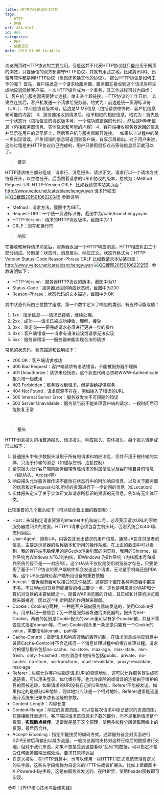 ```yaml
---
title: HTTP协议是如何工作的
tags:
  - HTTP
  - 网络
url: 466.html
id: 466
categories:
  - PHP
  - 编程语言
date: 2015-01-06 14:44:24
---
```


浏览网页时HTTP协议的主要应用，但是这并不代表HTTP协议就只能应用于网页的浏览，只要通信的双方都遵守HTTP协议，其就有用武之地。比如腾讯QQ、迅雷等软件都是用HTTP协议（当然还包括其他的协议）。 那么HTTP协议是如何工作的呢？ 首先，客户端发送一个请求给服务器，服务器在接收到这个请求后将生成响应返回给客户端。一次HTTP操作成为一个事务，其工作过程可分为四步： 1、客户机与服务器需要建立连接，单击某个超链接，HTTP协议的工作开始。 2、建立连接后，客户机发送一个请求给服务器。格式为：前边是统一资源标识符（URL）、中间是协议版本号，后边是MIME信息（包括请求修饰符、客户机信息和可能的内容） 3、服务器接收到请求后，给予相应的相应信息。格式为：首先是一个状态行（包括信息的协议版本号、一个成功或错误的代码），然后是MIME信息（包括服务器信息、实体信息和可能的内容） 4、客户端接收服务器返回的信息并显示在用户的显示屏上，然后客户机与服务器断开连接。   如果以上过程中的某一步出现错误，产生错误的信息将返回到客户端，有显示屏输出。对于用户来说，这些过程是由HTTP协议自己完成的，用户只要用鼠标点击等待信息显示就可以了。

> **请求**

HTTP请求由三部分组成：请求行、消息报头、请求正文。请求行以一个请求方式符号开头，以空格分开，后面跟着请求的URI和协议的版本，格式为：Method Request-URI HTTP-Version CRLF   比如我请求本站某页面：http://www.veitor.net/cate/bianchengyuyan 请求行如图 [![QQ截图20150106220345](http://storage.veitor.net/uploads/2015/01/QQ截图20150106220345.jpg)](http://storage.veitor.net/uploads/2015/01/QQ截图20150106220345.jpg) 参数说明：

*   Method：请求方法。截图中为GET。
*   Request-URI：一个统一资源标识符，截图中为/cate/bianchengyuyan
*   HTTP-Version：请求的HTTP协议版本，截图中为1.1
*   CRLF：回车和换行符

> **响应**

在接收和解释请求消息后，服务器返回一个HTTP响应消息。HTTP相应也由三个部分组成。分别是：状态行、消息报头、响应正文。状态行格式为：HTTP-Version Status-Code Reason-Phrase CRLF 比如我请求本站某页面：http://www.veitor.net/cate/bianchengyuyan [![QQ截图20150106221255](http://storage.veitor.net/uploads/2015/01/QQ截图20150106221255.jpg)](http://storage.veitor.net/uploads/2015/01/QQ截图20150106221255.jpg)   参数说明如下：

*   HTTP-Version：服务器HTTP协议的版本，截图中为1.1
*   Status-Code：服务器发回的响应状态码，截图中为200
*   Reason-Phrase：状态代码的文本描述，截图中为OK

其中状态代码由三位数字组成，第一个数字定义了响应的类别，有五种可能取值：

1.  1xx：指示信息——请求已接收，继续处理。
2.  2xx：成功——请求已被成功接收、理解、接受
3.  3xx：重定向——要完成请求必须进行更进一步的操作
4.  4xx：客户端错误——请求有语法错误或请求无法实现
5.  5xx：服务器错误——服务器未能实现合法的请求

常见的状态码、状态描述和说明如下：

*   200 OK：客户端请求成功
*   400 Bad Request：客户端请求有语法错误，不能被服务器所理解
*   401 Unauthorize：请求未经授权，这个状态代码必须和WWW-Authenticate报头域一起使用
*   403 Forbidden：服务器收到请求，但是拒绝提供服务
*   404 Not Found：请求资源不存在，例如输入了错误的URL
*   500 Internal Server Error：服务器发生不可预期的错误
*   503 Server Unavailable：服务器当前不能处理客户端的请求，一段时间后可能恢复正常

 

> **报头**

HTTP消息报头包括普通报头、请求报头、响应报头、实体报头。每个报头域组成形式如下：

1.  普通报头中有少数报头域用于所有的请求和响应消息，但并不用于被传输的实体，只用于传输的消息（如缓存控制、连接控制）
2.  请求报头允许客户端向服务器端传递请求的附加信息以及客户端自身的信息（如UA头、Accept等）
3.  响应报头允许服务器传递不能放在状态行中的附加响应信息，以及关于服务器的信息和对Request-URL所标的资源进行下一步访问的信息（如Location）
4.  实体报头定义了关于实体正文和请求所标识的资源的元信息，例如有无实体正文。

  比较重要的几个报头如下（可以结合着上面的截图看）：

*   Host：头域指定请求资源的Internet主机和端口号，必须表示请求URL的原始服务器或网关的位置。HTTP1.1请求必须包含主机头域，否则系统会以400状态码返回。
*   User-Agent：简称UA，内容包含发出请求的用户信息。通常UA包含浏览者的信息，主要是浏览器的名称版本和所用的操作系统。在上面的截图中可以看到，我的客户端电脑使用的是Gecko渲染引擎的浏览器，我用的Chrome，操作系统为Windows NT6.1的内核，即Windows 7操作系统（内核版本号和操作系统代号不是一一对应的）。这个UA头不仅仅是使用浏览器才存在，只要使用了基于HTTP协议的客户端软件都会发送这个请求，无论是手机端还是PDA等，这个UA头是辨别客户端所用设备的重要依据
*   Accept：告诉服务器可以接受的文件格式，通常这个值在各种浏览器中都差不多。不过Wap浏览器所能接受的格式要少一点，这也是用来区分WAP和计算机浏览器的主要依据之一。随着WAP浏览器的升级，其已经和计算机浏览器越来越接近，因此这个判断所起的作用越来越弱。
*   Cookie：Cookie分两种，一种是客户端向服务器端发送的，使用Cookie报头，用来标记一些信息；另一种是服务器发送给浏览器的，报头为Set-Cookie。两者的区别是Cookie报头的value里可以有多个cookie值，并且不需要显式指定domain等。而set-Cookie报头里一条记录只能有一个Cookie的value，需要指明domain、path等
*   Cache-Control：指定请求和响应遵循的缓存机制。在请求消息或响应消息中设置Cache-Control并不会选择另一个消息处理过程中的缓存处理过程。请求时的缓存指令包括no-cache、no-store、max-age、max-stale、min-fresh、only-if-cached；响应消息中的指令包括public、private、no-cache、no-store、no-transform、must-revalidate、proxy-revalidate、max-age
*   Referer：头域允许客户端指定请求URI的资源地址，这可以允许服务器生成回退链表，可以用来登录、优化缓存等。也允许废除的或错误的连接由于维护的目的而被追踪。如果请求的URI没有自己的URI地址，Referer不能被发送。如果指定的是部分URI地址，则此地址应该是一个相对地址。Referer通常是流量统计系统来记录来访者地址的参数。
*   Content-Length：内容长度
*   Content-Range：响应的资源范围。可以在每次请求中标记请求的资源范围，在连接断开重连时，客户端只请求该资源未下载的部分，而不是重新请求整个资源，**实现断点续传**。迅雷就是基于这个原理，使用多线程分段读取网络上的资源，最后再合并。
*   Accept-Encoding：指定所能接受的编码方式。通常服务器会对页面进行GZIP压缩后再输出以减少流量，一般浏览器均支持对这种压缩后的数据进行处理。但对于我们来说，如果不想接受到这些看似“乱码”的数据，可以指定不接受任何服务器端压缩处理，要求其原样返回
*   自定义报头：在HTTP消息中，也可以使用一些HTTP1.1正式规范里没有定义的头字段，这些头字段统称为自定义的HTTP头或者扩展头。比如上面截图中X-Powered-By字段，这是由服务器发送的。在PHP里，使用header函数即可实现。

  参考：《PHP核心技术与最佳实践》